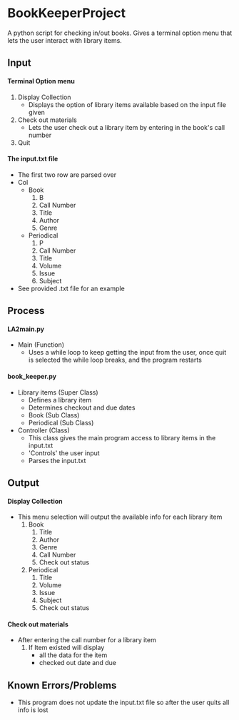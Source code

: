 # BookKeeperProject
A python script for checking in/out books. Gives a terminal option menu that lets the user interact with library items.

## Input 
#### Terminal Option menu
1. Display Collection 
    - Displays the option of library items available based on the input file given
2. Check out materials
    - Lets the user check out a library item by entering in the book's call number
3. Quit
#### The input.txt file
- The first two row are parsed over 
- Col
    - Book
        1. B
        2. Call Number
        3. Title
        4. Author
        5. Genre
    - Periodical
        1. P
        2. Call Number
        3. Title
        4. Volume
        5. Issue
        6. Subject     
- See provided .txt file for an example


## Process
#### LA2main.py
- Main (Function)
    -  Uses a while loop to keep getting the input from the user, once quit is selected the while loop breaks, 
  and the program restarts
#### book_keeper.py
- Library items (Super Class)
    - Defines a library item
    - Determines checkout and due dates
    - Book (Sub Class)
    - Periodical (Sub Class)
- Controller (Class)
    - This class gives the main program access to library items in the input.txt
    - 'Controls' the user input
    - Parses the input.txt


## Output
#### Display Collection
- This menu selection will output the available info for each library item
    1. Book 
        1. Title
        2. Author
        3. Genre
        4. Call Number
        5. Check out status
    2. Periodical 
        1. Title
        2. Volume
        3. Issue
        4. Subject
        5. Check out status

#### Check out materials
- After entering the call number for a library item 
    1. If Item existed will display
       - all the data for the item
       - checked out date and due 
    
 
## Known Errors/Problems
- This program does not update the input.txt file so after the user quits all info is lost
